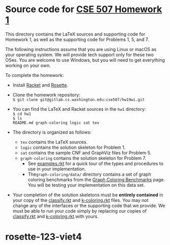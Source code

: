 # Source code for [CSE 507 Homework 1](tex/hw1.pdf)

This directory contains the LaTeX sources and supporting code for Homework 1, as well as the supporting code for Problems 1, 5, and 7.  

The following instructions assume that you are using Linux or macOS as your operating system.  We will provide tech support only for these two OSes.  You are welcome to use Windows, but you will need to get everything working on your own.  

To complete the homework:

- Install [Racket](http://racket-lang.org) and [Rosette](https://github.com/emina/rosette#installing-rosette).

- Clone the homework repository:  
  `$ git clone git@gitlab.cs.washington.edu:cse507/hw19wi.git`

- You can find the LaTeX and Racket sources in the `hw1` directory:   
  `$ cd hw1`  
  `$ ls`  
  `README.md graph-coloring logic sat tex`

- The directory is organized as follows:
	- `tex` contains the LaTeX sources.
	- `logic` contains the solution skeleton for Problem 1.
	- `sat` contains the sample CNF and GraphViz files for Problem 5.
	- `graph-coloring` contains the solution skeleton for Problem 7.
		- See [examples.rkt](graph-coloring/examples.rkt) for a quick tour of the types and procedures to use in your implementation.
		- The`graph-coloring/data/` directory contains a set of graph coloring benchmarks from the [Graph Coloring Benchmarks](https://sites.google.com/site/graphcoloring/) page.  You will be testing your implementation on this data set.

- Your completion of the solution skeletons must be **entirely contained** in your copy of the [classify.rkt](logic/classify.rkt) and [k-coloring.rkt](graph-coloring/k-coloring.rkt) files. You may not change any of the interfaces or the supporting code that we provide.  We must be able to run your code simply by replacing our copies of [classify.rkt](logic/classify.rkt) and [k-coloring.rkt](graph-coloring/k-coloring.rkt) with yours.



# rosette-123-viet4

